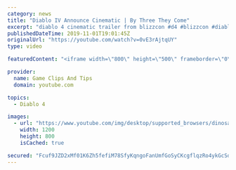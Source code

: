 ```yaml
---
category: news
title: "Diablo IV Announce Cinematic | By Three They Come"
excerpt: "diablo 4 cinematic trailer from blizzcon #d4 #blizzcon #diablo."
publishedDateTime: 2019-11-01T19:01:45Z
originalUrl: "https://youtube.com/watch?v=0vE3rAjtqUY"
type: video

featuredContent: "<iframe width=\"800\" height=\"500\" frameborder=\"0\" src=\"https://www.youtube.com/embed/0vE3rAjtqUY\" allow=\"accelerometer; autoplay; encrypted-media; gyroscope; picture-in-picture\" allowfullscreen></iframe>"

provider:
  name: Game Clips And Tips
  domain: youtube.com

topics:
  - Diablo 4

images:
  - url: "https://www.youtube.com/img/desktop/supported_browsers/dinosaur.png"
    width: 1200
    height: 800
    isCached: true

secured: "Fcuf9JZD2xMf01K6Zh5fefiM78SfyKqngoFanUmfGoSyCKcgflqzRo4ykGcSdBKIZ8cFkTWGL7GpjthB5yzwPmkVnY6rjjTbFG81ZM/dF0GTneWtMDET4aq5ld3GROgCIG6JlDMQDpL3j1haxaOUjf+VroJxf+QsK22lge1REVKeAc5VYPWHMl1vv9he4i5HXnIZfAf4LG4JI6lACZCmup90DcPvEj7Vgj+6eldv13gI5bF7as8BAL2Rh8a+KBdAUGA0i6wrtUfR+rPpfzXjM14MVuXgldVkOmd1KGiicKFWR2krJUK+Ptfa5OCZUboZ2gHwkuKSYWoTvAG6ELqT4u5eKlxpk4UMXH6ycLyowXgW83Mtke/ueo7gjf3AHqUrMZLbMuS8cPKdZiVA0yKCSA==;LIsmlGRbCt8m6hmM2Qsx7g=="
---
```


